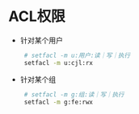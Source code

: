 # ACL权限

- 针对某个用户
  
  ```sh
   # setfacl -m u:用户:读｜写｜执行
   setfacl -m u:cjl:rx 
  ```

- 针对某个组

  ```sh
   # setfacl -m g:组:读｜写｜执行
   setfacl -m g:fe:rwx
  ```
